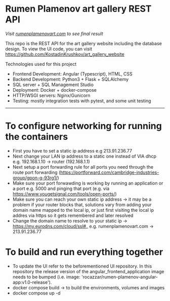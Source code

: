 # Rumen Plamenov art gallery REST API
_Visit [rumenplamenovart.com](https://rumenplamenovart.com/) to see final result_

This repo is the REST API for the art gallery website including the database design.
To view the UI code, you can visit https://github.com/KostadinKrushkov/art_gallery_website

Technologies used for this project
- Frontend Development: Angular (Typescript), HTML, CSS
- Backend Development: Python3 + Flask + SQLAlchemy
- SQL server + SQL Management Studio
- Deployment: Docker + docker-compose
- HTTP/WSGI servers: Nginx/Gunicorn
- Testing: mostly integration tests with pytest, and some unit testing

---

# To configure networking for running the containers
- First you have to set a static ip address e.g 213.91.236.77
- Next change your LAN ip address to a static one instead of VIA dhcp e.g. 192.168.1.10 -> router (192.168.1.1)
- Next setup a port forwarding rule for all ports you need through the route port forwarding (https://portforward.com/cambridge-industries-group/gpon-g-93rg1/)
- Make sure your port forwawding is working by running an application or a port e.g. 5000 and pinging that port (e.g. via https://www.yougetsignal.com/tools/open-ports/)
- Make sure you can reach your own static ip address -> it may be a problem if your router blocks that, solutions vary from adding your domain name mapped to the local ip, or just first visiting the local ip addres via https so it gets remembered and later resolved
- Change the domain name to resolve to your static ip -> https://my.eurodns.com/cloud/ssl#_ e.g. rumenplamenovart.com -> 213.91.236.77

# To build and run everything together
- To update the UI refer to the beforementioned UI repository. In this repository the release version of the angular_frontend_application image needs to be bumped (i.e. image: 'rocazzar/rumen-plamenov-angular-app:v1.0-release').  
- docker compose build  -> to build the environments, volumes and images
- docker compose up -d
